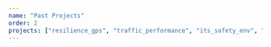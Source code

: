 ```yaml
---
name: "Past Projects"
order: 2
projects: ["resilience_gps", "traffic_performance", "its_safety_env", "trafficturk", "traffic_incident_est", "decision_lca"]
---
```

